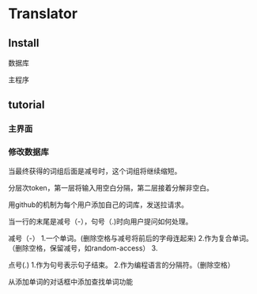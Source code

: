 # Translator

## Install

数据库

主程序

## tutorial

### 主界面



### 修改数据库



当最终获得的词组后面是减号时，这个词组将继续缩短。

分层次token，第一层将输入用空白分隔，第二层接着分解非空白。

用github的机制为每个用户添加自己的词库，发送拉请求。

当一行的末尾是减号（-），句号（.)时向用户提问如何处理。

减号（-）
1.一个单词。(删除空格与减号将前后的字母连起来)
2.作为复合单词。（删除空格，保留减号，如random-access）
3.

点号(.)
1.作为句号表示句子结束。
2.作为编程语言的分隔符。（删除空格）

从添加单词的对话框中添加查找单词功能